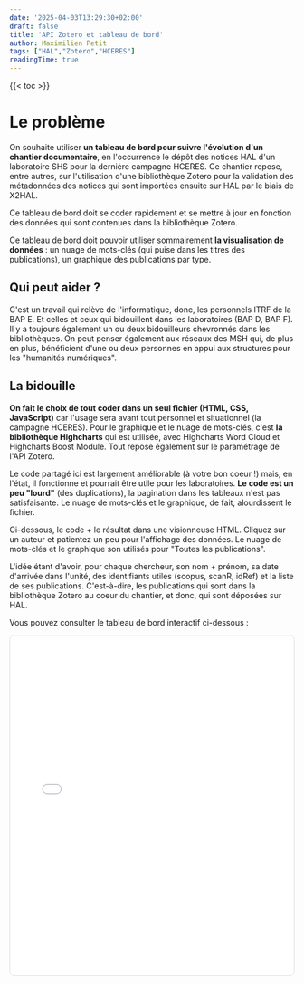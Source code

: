 ```yaml
---
date: '2025-04-03T13:29:30+02:00'
draft: false
title: 'API Zotero et tableau de bord'
author: Maximilien Petit
tags: ["HAL","Zotero","HCERES"]
readingTime: true
---
```

{{< toc >}}

# Le problème

On souhaite utiliser **un tableau de bord pour suivre l'évolution d'un chantier documentaire**, en l'occurrence le dépôt des notices HAL d'un laboratoire SHS pour la dernière campagne HCERES. Ce chantier repose, entre autres, sur l'utilisation d'une bibliothèque Zotero pour la validation des métadonnées des notices qui sont importées ensuite sur HAL par le biais de X2HAL.

Ce tableau de bord doit se coder rapidement et se mettre à jour en fonction des données qui sont contenues dans la bibliothèque Zotero.

Ce tableau de bord doit pouvoir utiliser sommairement **la visualisation de données** : un nuage de mots-clés (qui puise dans les titres des publications), un graphique des publications par type.

## Qui peut aider ?

C'est un travail qui relève de l'informatique, donc, les personnels ITRF de la BAP E. Et celles et ceux qui bidouillent dans les laboratoires (BAP D, BAP F). Il y a toujours également un ou deux bidouilleurs chevronnés dans les bibliothèques. On peut penser également aux réseaux des MSH qui, de plus en plus, bénéficient d'une ou deux personnes en appui aux structures pour les "humanités numériques".

## La bidouille

**On fait le choix de tout coder dans un seul fichier (HTML, CSS, JavaScript)** car l'usage sera avant tout personnel et situationnel (la campagne HCERES). Pour le graphique et le nuage de mots-clés, c'est **la bibliothèque Highcharts** qui est utilisée, avec Highcharts Word Cloud et Highcharts Boost Module. Tout repose également sur le paramétrage de l'API Zotero.

Le code partagé ici est largement améliorable (à votre bon coeur !) mais, en l'état, il fonctionne et pourrait être utile pour les laboratoires. **Le code est un peu "lourd"** (des duplications), la pagination dans les tableaux n'est pas satisfaisante. Le nuage de mots-clés et le graphique, de fait, alourdissent le fichier.

Ci-dessous, le code + le résultat dans une visionneuse HTML. Cliquez sur un auteur et patientez un peu pour l'affichage des données. Le nuage de mots-clés et le graphique son utilisés pour "Toutes les publications".

L'idée étant d'avoir, pour chaque chercheur, son nom + prénom, sa date d'arrivée dans l'unité, des identifiants utiles (scopus, scanR, idRef) et la liste de ses publications. C'est-à-dire, les publications qui sont dans la bibliothèque Zotero au coeur du chantier, et donc, qui sont déposées sur HAL.

Vous pouvez consulter le tableau de bord interactif ci-dessous :

<div style="border: 1px solid #ddd; border-radius: 8px; overflow: hidden;">
  <iframe src="/MP/html/10_code_fonctionnel_tableau_de_bord_37.html" width="100%" height="600" style="border: none;"></iframe>
</div>
